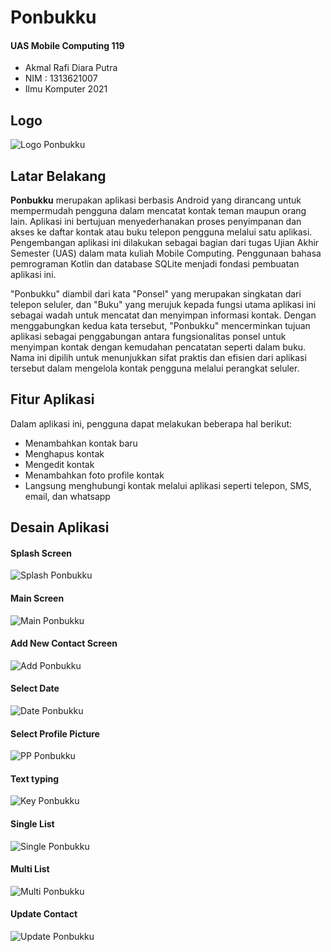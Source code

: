 # Ponbukku

#### UAS Mobile Computing 119

- Akmal Rafi Diara Putra
- NIM : 1313621007
- Ilmu Komputer 2021

## Logo

![Logo Ponbukku](https://github.com/akmalrafidiara/ponbukku-uas-mobkom/blob/main/releases/dokum-img/logo.png)

## Latar Belakang

**Ponbukku** merupakan aplikasi berbasis Android yang dirancang untuk mempermudah pengguna dalam mencatat kontak teman maupun orang lain. Aplikasi ini bertujuan menyederhanakan proses penyimpanan dan akses ke daftar kontak atau buku telepon pengguna melalui satu aplikasi. Pengembangan aplikasi ini dilakukan sebagai bagian dari tugas Ujian Akhir Semester (UAS) dalam mata kuliah Mobile Computing. Penggunaan bahasa pemrograman Kotlin dan database SQLite menjadi fondasi pembuatan aplikasi ini.

"Ponbukku" diambil dari kata "Ponsel" yang merupakan singkatan dari telepon seluler, dan "Buku" yang merujuk kepada fungsi utama aplikasi ini sebagai wadah untuk mencatat dan menyimpan informasi kontak. Dengan menggabungkan kedua kata tersebut, "Ponbukku" mencerminkan tujuan aplikasi sebagai penggabungan antara fungsionalitas ponsel untuk menyimpan kontak dengan kemudahan pencatatan seperti dalam buku. Nama ini dipilih untuk menunjukkan sifat praktis dan efisien dari aplikasi tersebut dalam mengelola kontak pengguna melalui perangkat seluler.

## Fitur Aplikasi

Dalam aplikasi ini, pengguna dapat melakukan beberapa hal berikut:

- Menambahkan kontak baru
- Menghapus kontak
- Mengedit kontak
- Menambahkan foto profile kontak
- Langsung menghubungi kontak melalui aplikasi seperti telepon, SMS, email, dan whatsapp

## Desain Aplikasi

#### Splash Screen

![Splash Ponbukku](https://github.com/akmalrafidiara/ponbukku-uas-mobkom/blob/main/releases/dokum-img/splash.jpeg)

#### Main Screen

![Main Ponbukku](https://github.com/akmalrafidiara/ponbukku-uas-mobkom/blob/main/releases/dokum-img/front.jpeg)

#### Add New Contact Screen

![Add Ponbukku](https://github.com/akmalrafidiara/ponbukku-uas-mobkom/blob/main/releases/dokum-img/input.jpeg)

#### Select Date

![Date Ponbukku](https://github.com/akmalrafidiara/ponbukku-uas-mobkom/blob/main/releases/dokum-img/date.jpeg)

#### Select Profile Picture

![PP Ponbukku](https://github.com/akmalrafidiara/ponbukku-uas-mobkom/blob/main/releases/dokum-img/gallery.jpeg)

#### Text typing

![Key Ponbukku](https://github.com/akmalrafidiara/ponbukku-uas-mobkom/blob/main/releases/dokum-img/input_key.jpeg)

#### Single List

![Single Ponbukku](https://github.com/akmalrafidiara/ponbukku-uas-mobkom/blob/main/releases/dokum-img/card1.jpeg)

#### Multi List

![Multi Ponbukku](https://github.com/akmalrafidiara/ponbukku-uas-mobkom/blob/main/releases/dokum-img/card2.jpeg)

#### Update Contact

![Update Ponbukku](https://github.com/akmalrafidiara/ponbukku-uas-mobkom/blob/main/releases/dokum-img/edit_dialog.jpeg)
